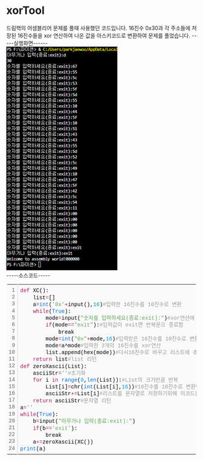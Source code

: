 # xorTool
드림핵의 어셈블리어 문제를 풀때 사용했던 코드입니다.
16진수 0x30과 각 주소들에 저장된 16진수들을 xor 연산하여 나온 값을 아스키코드로 변환하여
문제를 풀었습니다.
-----실행화면------<br>
<img src="./playImg1.png"><br>
-----소스코드-----<br>
<div class="colorscripter-code" style="color:#010101;font-family:Consolas, 'Liberation Mono', Menlo, Courier, monospace !important; position:relative !important;overflow:auto"><table class="colorscripter-code-table" style="margin:0;padding:0;border:none;background-color:#fafafa;border-radius:4px;" cellspacing="0" cellpadding="0"><tr><td style="padding:6px;border-right:2px solid #e5e5e5"><div style="margin:0;padding:0;word-break:normal;text-align:right;color:#666;font-family:Consolas, 'Liberation Mono', Menlo, Courier, monospace !important;line-height:130%"><div style="line-height:130%">1</div><div style="line-height:130%">2</div><div style="line-height:130%">3</div><div style="line-height:130%">4</div><div style="line-height:130%">5</div><div style="line-height:130%">6</div><div style="line-height:130%">7</div><div style="line-height:130%">8</div><div style="line-height:130%">9</div><div style="line-height:130%">10</div><div style="line-height:130%">11</div><div style="line-height:130%">12</div><div style="line-height:130%">13</div><div style="line-height:130%">14</div><div style="line-height:130%">15</div><div style="line-height:130%">16</div><div style="line-height:130%">17</div><div style="line-height:130%">18</div><div style="line-height:130%">19</div><div style="line-height:130%">20</div><div style="line-height:130%">21</div><div style="line-height:130%">22</div><div style="line-height:130%">23</div><div style="line-height:130%">24</div></div></td><td style="padding:6px 0;text-align:left"><div style="margin:0;padding:0;color:#010101;font-family:Consolas, 'Liberation Mono', Menlo, Courier, monospace !important;line-height:130%"><div style="padding:0 6px; white-space:pre; line-height:130%"><span style="color:#a71d5d">def</span>&nbsp;XC():</div><div style="padding:0 6px; white-space:pre; line-height:130%">&nbsp;&nbsp;&nbsp;&nbsp;list<span style="color:#0086b3"></span><span style="color:#a71d5d">=</span>[]</div><div style="padding:0 6px; white-space:pre; line-height:130%">&nbsp;&nbsp;&nbsp;&nbsp;a<span style="color:#0086b3"></span><span style="color:#a71d5d">=</span><span style="color:#066de2">int</span>(<span style="color:#63a35c">'0x'</span><span style="color:#0086b3"></span><span style="color:#a71d5d">+</span>input(),<span style="color:#0099cc">16</span>)<span style="color:#999999">#입력한&nbsp;16진수를&nbsp;10진수로&nbsp;변환</span></div><div style="padding:0 6px; white-space:pre; line-height:130%">&nbsp;&nbsp;&nbsp;&nbsp;<span style="color:#a71d5d">while</span>(<span style="color:#066de2">True</span>):</div><div style="padding:0 6px; white-space:pre; line-height:130%">&nbsp;&nbsp;&nbsp;&nbsp;&nbsp;&nbsp;&nbsp;&nbsp;mode<span style="color:#0086b3"></span><span style="color:#a71d5d">=</span>input(<span style="color:#63a35c">"숫자를&nbsp;입력하세요(종료:exit):"</span>)<span style="color:#999999">#xor연산에&nbsp;사용할&nbsp;16진수&nbsp;0x를&nbsp;빼고&nbsp;입력합니다.</span></div><div style="padding:0 6px; white-space:pre; line-height:130%">&nbsp;&nbsp;&nbsp;&nbsp;&nbsp;&nbsp;&nbsp;&nbsp;<span style="color:#a71d5d">if</span>(mode<span style="color:#0086b3"></span><span style="color:#a71d5d">=</span><span style="color:#0086b3"></span><span style="color:#a71d5d">=</span><span style="color:#63a35c">"exit"</span>):<span style="color:#999999">#입력값이&nbsp;exit면&nbsp;반복문으&nbsp;종료함</span></div><div style="padding:0 6px; white-space:pre; line-height:130%">&nbsp;&nbsp;&nbsp;&nbsp;&nbsp;&nbsp;&nbsp;&nbsp;&nbsp;&nbsp;&nbsp;&nbsp;break</div><div style="padding:0 6px; white-space:pre; line-height:130%">&nbsp;&nbsp;&nbsp;&nbsp;&nbsp;&nbsp;&nbsp;&nbsp;mode<span style="color:#0086b3"></span><span style="color:#a71d5d">=</span><span style="color:#066de2">int</span>(<span style="color:#63a35c">"0x"</span><span style="color:#0086b3"></span><span style="color:#a71d5d">+</span>mode,<span style="color:#0099cc">16</span>)<span style="color:#999999">#입력받은&nbsp;16진수를&nbsp;10진수로&nbsp;변환</span></div><div style="padding:0 6px; white-space:pre; line-height:130%">&nbsp;&nbsp;&nbsp;&nbsp;&nbsp;&nbsp;&nbsp;&nbsp;mode<span style="color:#0086b3"></span><span style="color:#a71d5d">=</span>a^mode<span style="color:#999999">#입력한&nbsp;2개의&nbsp;16진수를&nbsp;xor연산</span></div><div style="padding:0 6px; white-space:pre; line-height:130%">&nbsp;&nbsp;&nbsp;&nbsp;&nbsp;&nbsp;&nbsp;&nbsp;list.append(hex(mode))<span style="color:#999999">#다시16진수로&nbsp;바꾸고&nbsp;리스트에&nbsp;추가</span></div><div style="padding:0 6px; white-space:pre; line-height:130%">&nbsp;&nbsp;&nbsp;&nbsp;<span style="color:#a71d5d">return</span>&nbsp;list<span style="color:#999999">#list&nbsp;리턴</span></div><div style="padding:0 6px; white-space:pre; line-height:130%"><span style="color:#a71d5d">def</span>&nbsp;zeroXascii(List):</div><div style="padding:0 6px; white-space:pre; line-height:130%">&nbsp;&nbsp;&nbsp;&nbsp;asciiStr<span style="color:#0086b3"></span><span style="color:#a71d5d">=</span><span style="color:#63a35c">''</span><span style="color:#999999">#초기화</span></div><div style="padding:0 6px; white-space:pre; line-height:130%">&nbsp;&nbsp;&nbsp;&nbsp;<span style="color:#a71d5d">for</span>&nbsp;i&nbsp;<span style="color:#a71d5d">in</span>&nbsp;<span style="color:#066de2">range</span>(<span style="color:#0099cc">0</span>,<span style="color:#066de2">len</span>(List)):<span style="color:#999999">#List의&nbsp;크기만큼&nbsp;반복</span></div><div style="padding:0 6px; white-space:pre; line-height:130%">&nbsp;&nbsp;&nbsp;&nbsp;&nbsp;&nbsp;&nbsp;&nbsp;List[i]<span style="color:#0086b3"></span><span style="color:#a71d5d">=</span>chr(<span style="color:#066de2">int</span>(List[i],<span style="color:#0099cc">16</span>))<span style="color:#999999">#16진수를&nbsp;10진수로&nbsp;변환한&nbsp;것을&nbsp;아스키코드로&nbsp;변환하여&nbsp;다시저장</span></div><div style="padding:0 6px; white-space:pre; line-height:130%">&nbsp;&nbsp;&nbsp;&nbsp;&nbsp;&nbsp;&nbsp;&nbsp;asciiStr<span style="color:#0086b3"></span><span style="color:#a71d5d">+</span><span style="color:#0086b3"></span><span style="color:#a71d5d">=</span>List[i]<span style="color:#999999">#리스트를&nbsp;문자열로&nbsp;저장하기위해&nbsp;이코드를&nbsp;작성함</span></div><div style="padding:0 6px; white-space:pre; line-height:130%">&nbsp;&nbsp;&nbsp;&nbsp;<span style="color:#a71d5d">return</span>&nbsp;asciiStr<span style="color:#999999">#문자열&nbsp;리턴</span></div><div style="padding:0 6px; white-space:pre; line-height:130%">a<span style="color:#0086b3"></span><span style="color:#a71d5d">=</span><span style="color:#63a35c">''</span></div><div style="padding:0 6px; white-space:pre; line-height:130%"><span style="color:#a71d5d">while</span>(<span style="color:#066de2">True</span>):</div><div style="padding:0 6px; white-space:pre; line-height:130%">&nbsp;&nbsp;&nbsp;&nbsp;b<span style="color:#0086b3"></span><span style="color:#a71d5d">=</span>input(<span style="color:#63a35c">"아무거나&nbsp;입력(종료:exit):"</span>)</div><div style="padding:0 6px; white-space:pre; line-height:130%">&nbsp;&nbsp;&nbsp;&nbsp;<span style="color:#a71d5d">if</span>(b<span style="color:#0086b3"></span><span style="color:#a71d5d">=</span><span style="color:#0086b3"></span><span style="color:#a71d5d">=</span><span style="color:#63a35c">'exit'</span>):</div><div style="padding:0 6px; white-space:pre; line-height:130%">&nbsp;&nbsp;&nbsp;&nbsp;&nbsp;&nbsp;&nbsp;&nbsp;break</div><div style="padding:0 6px; white-space:pre; line-height:130%">&nbsp;&nbsp;&nbsp;&nbsp;a<span style="color:#0086b3"></span><span style="color:#a71d5d">+</span><span style="color:#0086b3"></span><span style="color:#a71d5d">=</span>zeroXascii(XC())</div><div style="padding:0 6px; white-space:pre; line-height:130%"><span style="color:#066de2">print</span>(a)</div></div><div style="text-align:right;margin-top:-13px;margin-right:5px;font-size:9px;font-style:italic"><a href="http://colorscripter.com/info#e" target="_blank" style="color:#e5e5e5text-decoration:none">Colored by Color Scripter</a></div></td><td style="vertical-align:bottom;padding:0 2px 4px 0"><a href="http://colorscripter.com/info#e" target="_blank" style="text-decoration:none;color:white"><span style="font-size:9px;word-break:normal;background-color:#e5e5e5;color:white;border-radius:10px;padding:1px">cs</span></a></td></tr></table></div>

